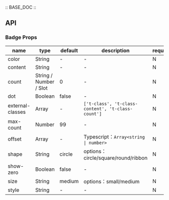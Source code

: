 :: BASE_DOC ::

## API
### Badge Props

name | type | default | description | required
-- | -- | -- | -- | --
color | String | - | \- | N
content | String | - | \- | N
count | String / Number / Slot | 0 | \- | N
dot | Boolean | false | \- | N
external-classes | Array | - | `['t-class', 't-class-content', 't-class-count']` | N
max-count | Number | 99 | \- | N
offset | Array | - | Typescript：`Array<string \| number>` | N
shape | String | circle | options：circle/square/round/ribbon | N
show-zero | Boolean | false | \- | N
size | String | medium | options：small/medium | N
style | String | - | \- | N
